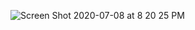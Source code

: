 ![Screen Shot 2020-07-08 at 8 20 25 PM](https://user-images.githubusercontent.com/22358682/86982947-7c01d880-c158-11ea-9978-c3a71265a612.png)

<!--
### Hi there 👋


**schmidyy/schmidyy** is a ✨ _special_ ✨ repository because its `README.md` (this file) appears on your GitHub profile.

Here are some ideas to get you started:

- 🔭 I’m currently working on ...
- 🌱 I’m currently learning ...
- 👯 I’m looking to collaborate on ...
- 🤔 I’m looking for help with ...
- 💬 Ask me about ...
- 📫 How to reach me: ...
- 😄 Pronouns: ...
- ⚡ Fun fact: ...
-->
